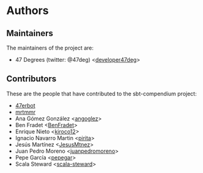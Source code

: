 # Authors

## Maintainers

The maintainers of the project are:

* 47 Degrees (twitter: @47deg) <[developer47deg](https://github.com/developer47deg)>

## Contributors

These are the people that have contributed to the sbt-compendium project:

* [47erbot](https://github.com/47erbot)
* [mrtmmr](https://github.com/mrtmmr)
* Ana Gómez González <[angoglez](https://github.com/angoglez)>
* Ben Fradet <[BenFradet](https://github.com/BenFradet)>
* Enrique Nieto <[kiroco12](https://github.com/kiroco12)>
* Ignacio Navarro Martin <[pirita](https://github.com/pirita)>
* Jesús Martínez <[JesusMtnez](https://github.com/JesusMtnez)>
* Juan Pedro Moreno <[juanpedromoreno](https://github.com/juanpedromoreno)>
* Pepe García <[pepegar](https://github.com/pepegar)>
* Scala Steward <[scala-steward](https://github.com/scala-steward)>